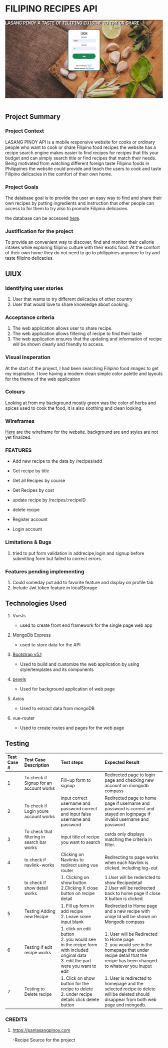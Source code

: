 # FILIPINO RECIPES API

<img src='./src/assets/LasangPinoy.JPG' style="display:block">
<br>

## Project Summary

### Project Context

LASANG PINOY API is a mobile responsive website for cooks or ordinary people who want to cook or share Filipino food recipes the website has a recipe search engine makes easier to find recipes for recipes that fits your budget and can simply search title or find recipes that match their needs. Being motivated from watching different foreign taste Filipino foods in Philippines the website could provide and teach the users to cook and taste Filipino delicacies in the comfort of their own home.

### Project Goals

The database goal is to provide the user an easy way to find and share their own recipes by putting ingredients and instruction that other people can access to for them to try also to promote Filipino delicacies.

the database can be accessed [here](https://engroliver.github.io/Oliver-Assignment-1/).

### Justification for the project

To provide an convenient way to discover, find and monitor their callorie intakes while exploring filipino culture with their exotic food. At the comfort of their own home they do not need to go to philippines anymore to try and taste filipino delicacies.

 ## UIUX
 
  ### Identifying user stories
  1. User that wants to try different delicacies of other country<br>
  2. User that would love to share knowledge about cooking. <br> 
  
  ###  Acceptance criteria
  1. The web application allows user to share recipe. <br>
  2. The web application allows filtering of recipe to find their taste <br>
  3. The web application ensures that the updating and information of recipe will be shown clearly and friendly to access.
 
 ### Visual Insperation
At the start of the project, I had been searching Filipino food images to get my inspiration. I love having a modern clean simple color palette and layouts for the theme of the web application
 ### Colours
Looking at from my background mostly green was the color of herbs and spices used to cook the food, it is also soothing and clean looking. 

### Wireframes
[Here](/ui-ux-pdf/uiux.pdf) are the wireframe for the website. background are and styles are not yet finalized.



### FEATURES

* Add new recipe to the data by /recipes/add

* Get recipe by title

* Get all Recipes by course

* Get Recipes by cost

* update recipe by /recipes/:recipeID

* delete recipe

* Register account

* Login account

### Limitations & Bugs
1. tried to put form validation in addrecipe,login and signup before submitting form but failed to correct errors. 

### Features pending implementing
1. Could someday put add to favorite feature and display on profile tab
2. Include Jwt token feature in localStorage 

## Technologies Used
1. VueJs 
    - used to create  front end framework for the single page web app 

2. MongoDb Express 
    - used to store data for the API

3. [Bootstrap v5.1](https://getbootstrap.com/docs/5.1/getting-started/introduction/) 
    - Used to build and customize the web application by using style/templates and its components     

4. [pexels](https://www.pexels.com/) 
    - Used for background application of web page 

 5. Axios 
    - Used to extract data from mongoDB

 6. vue-router 
    - Used to create routes and pages for the web page   


 ## Testing
 
 | Test Case #  | Test Case Description  | Test steps | Expected Result       |
 | :------------|:---------------------- |:---------- |:--------------------- |
 |1 | To check if Signup for an account works | Fill-up form to signup | Redirected page to login page and checking new account on mongodb compass |
 |2 | To check if Login youre account works| input correct username and password correct and input false username and password| Redirected page to home page if username and password is correct and stayed on loginpage if invalid username and password |
 |3 | To check that filtering in search bar works | input title of recipe you want to search | cards only displays matching the criteria in filter.|
 |4 | to check if navlink-works |Clicking on Navlinks to redirect using vue router |Redirecting to page works when each Navlink is clicked. including log-out |
 |5 | to check if show detail works |1. Clicking on show button <br>2.Clicking X close button on recipe detail |1.User will be redericted to show Recipedetail<br>2.User will be redirected back to home page if close X button is clicked|
 |5 | Testing Adding new Recipe | 1. Fill up form in add recipe<br> 2. Leave some input blank | Redirected to Home page and a new recipe with uniqe Id will be shown on Mongodb compass|
 |6 | Testing if edit recipe works | 1. click on edit button <br> 2. you would see in the recipe form with included original data<br>3. edit the part were you want to edit | 1. User will be Redirected to Home page <br> 2. you would see in the homepage that under recipe detail that the recipe has been changed to whatever you inuput  | 
 |7 | Testing to Delete recipe | 1. Click on show button for the recipe to delete  <br> 2. under recipe details click delete button| 1. User is redirected to homepage and the selected recipe to delete will be deleted should disappear from both web page and mongodb. |

### CREDITS
1. https://panlasangpinoy.com

    -Recipe Source for the project
